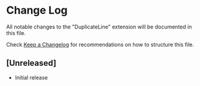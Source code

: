 # Change Log
All notable changes to the "DuplicateLine" extension will be documented in this file.

Check [Keep a Changelog](http://keepachangelog.com/) for recommendations on how to structure this file.

## [Unreleased]
- Initial release